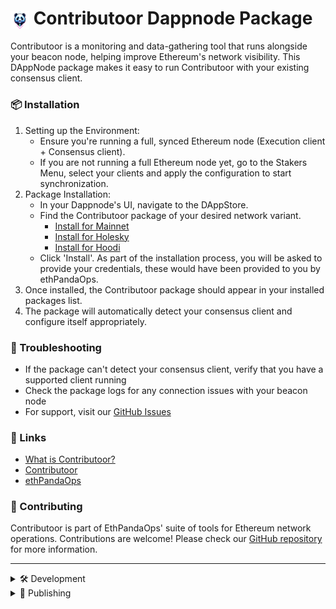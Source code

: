 # <img src="avatar.png" alt="avatar" width="30" height="30" style="vertical-align: middle;"> Contributoor Dappnode Package 

Contributoor is a monitoring and data-gathering tool that runs alongside your beacon node, helping improve Ethereum's network visibility. This DAppNode package makes it easy to run Contributoor with your existing consensus client.

### 📦 Installation

1. Setting up the Environment:
    - Ensure you're running a full, synced Ethereum node (Execution client + Consensus client).
    - If you are not running a full Ethereum node yet, go to the Stakers Menu, select your clients and apply the configuration to start synchronization.
2. Package Installation:
    - In your Dappnode's UI, navigate to the DAppStore.
    - Find the Contributoor package of your desired network variant. 
        - [Install for Mainnet](http://my.dappnode/installer/public/contributoor-mainnet.public.dappnode.eth) 
        - [Install for Holesky](http://my.dappnode/installer/public/contributoor-holesky.public.dappnode.eth)
        - [Install for Hoodi](http://my.dappnode/installer/public/contributoor-hoodi.public.dappnode.eth)
    - Click 'Install'. As part of the installation process, you will be asked to provide your credentials, these would have been provided to you by ethPandaOps.
3. Once installed, the Contributoor package should appear in your installed packages list.
4. The package will automatically detect your consensus client and configure itself appropriately.

### 🤔 Troubleshooting

- If the package can't detect your consensus client, verify that you have a supported client running
- Check the package logs for any connection issues with your beacon node
- For support, visit our [GitHub Issues](https://github.com/ethpandaops/contributoor/issues)

### 🔗 Links

- [What is Contributoor?](https://ethpandaops.io/posts/contributoor-beacon-node-companion/)
- [Contributoor](https://github.com/ethpandaops/contributoor)
- [ethPandaOps](https://ethpandaops.io)

### 🤝 Contributing

Contributoor is part of EthPandaOps' suite of tools for Ethereum network operations. Contributions are welcome! Please check our [GitHub repository](https://github.com/ethpandaops) for more information.

---

<details>
<summary>🛠 Development</summary>

You can get your IPFS address via the Dappnode Admin UI (Packages > System Packages > IPFS > Network). 
There you will find your container IP, with the IPFS port being 5001 by default.

```bash
dappnodesdk build --provider=IPFS_ADDRESS:5001 --variant=[mainnet|holesky|hoodi]
```

If you want to build/test for all variants, you can replace `--variant` with `--all-variants`.

</details>

<details>
<summary>🔖 Publishing</summary>

By default, every 4 hours, the `auto_check` workflow will run. This will check for new versions `contributoor` and lodge a PR here with the version bump.

Once merged, the `main` workflow will run and publish a new version of the package. This will create a "pre-release". These pre-releases can be tested by searching the IPFS hash DAppStore within the Dappnode Admin UI (DAppNode > Dnp).

> Note: If you're testing a pre-release, you *must* change the IPFS repository address within the Dappnode Admin UI to `https://gateway-dev.ipfs.dappnode.io` (Repository > IPFS > Remote). The package will not be available under the default `https://gateway.ipfs.dappnode.io` until the package has been signed and promoted.
</details>
